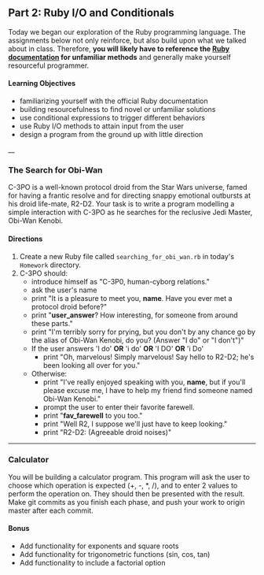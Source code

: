 ## Part 2: Ruby I/O and Conditionals

Today we began our exploration of the Ruby programming language. The assignments below not only reinforce, but also build upon what we talked about in class. Therefore, __you will likely have to reference the [Ruby documentation](http://ruby-doc.org/core-2.1.2/String.html) for unfamiliar methods__ and generally make yourself resourceful programmer. 

#### Learning Objectives

* familiarizing yourself with the official Ruby documentation
* building resourcefulness to find novel or unfamiliar solutions
* use conditional expressions to trigger different behaviors
* use Ruby I/O methods to attain input from the user
* design a program from the ground up with little direction

__
### The Search for Obi-Wan

C-3PO is a well-known protocol droid from the Star Wars universe, famed for having a frantic resolve and for directing snappy emotional outbursts at his droid life-mate, R2-D2. Your task is to write a program modelling a simple interaction with C-3PO as he searches for the reclusive Jedi Master, Obi-Wan Kenobi.

#### Directions

1. Create a new Ruby file called `searching_for_obi_wan.rb` in today's `Homework` directory.
2. C-3PO should:
   * introduce himself as "C-3P0, human-cyborg relations."
   * ask the user's name
   * print  "It is a pleasure to meet you, **name**. Have you ever met a protocol droid before?"
   * print  "**user_answer**? How interesting, for someone from around these parts."
   * print  "I'm terribly sorry for prying, but you don't by any chance go by the alias of Obi-Wan Kenobi, do you? (Answer "I do" or "I don't")"
   * If the user answers 'I do' **OR** 'i do' **OR** 'I DO' **OR** 'i Do'
     * print  "Oh, marvelous! Simply marvelous! Say hello to R2-D2; he's been looking all over for you."
   * Otherwise:
     * print  "I've really enjoyed speaking with you, **name**, but if you'll please excuse me, I have to help my friend find someone named Obi-Wan Kenobi."
     * prompt the user to enter their favorite farewell.
     * print "**fav_farewell** to you too."
     * print "Well R2, I suppose we'll just have to keep looking."
     * print "R2-D2: (Agreeable droid noises)"

___

### Calculator

You will be building a calculator program. This program will ask the user to choose which operation is expected (+, -, *, /), and to enter 2  values to perform the operation on. They should then be presented with the result. Make git commits as you finish each phase, and push your work to origin master after each commit.

#### Bonus
- Add functionality for exponents and square roots
- Add functionality for trigonometric functions (sin, cos, tan)
- Add functionality to include a factorial option
